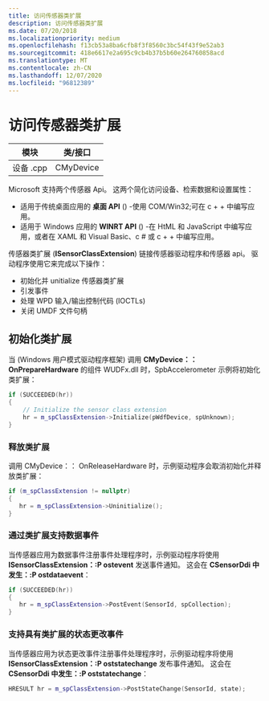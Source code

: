 ```yaml
---
title: 访问传感器类扩展
description: 访问传感器类扩展
ms.date: 07/20/2018
ms.localizationpriority: medium
ms.openlocfilehash: f13cb53a8ba6cfb8f3f8560c3bc54f43f9e52ab3
ms.sourcegitcommit: 418e6617e2a695c9cb4b37b5b60e264760858acd
ms.translationtype: MT
ms.contentlocale: zh-CN
ms.lasthandoff: 12/07/2020
ms.locfileid: "96812389"
---
```

# <a name="access-the-sensor-class-extension"></a>访问传感器类扩展


| 模块     | 类/接口 |
|------------|-----------------|
| 设备 .cpp | CMyDevice       |

 

Microsoft 支持两个传感器 Api。 这两个简化访问设备、检索数据和设置属性：

-   适用于传统桌面应用的 **桌面 API** () -使用 COM/Win32;可在 c + + 中编写应用。
-   适用于 Windows 应用的 **WINRT API** () -在 HtML 和 JavaScript 中编写应用，或者在 XAML 和 Visual Basic、c # 或 c + + 中编写应用。

传感器类扩展 (**ISensorClassExtension**) 链接传感器驱动程序和传感器 api。 驱动程序使用它来完成以下操作：

-   初始化并 unitialize 传感器类扩展
-   引发事件
-   处理 WPD 输入/输出控制代码 (IOCTLs) 
-   关闭 UMDF 文件句柄

## <a name="initializing-the-class-extension"></a>初始化类扩展

当 (Windows 用户模式驱动程序框架) 调用 **CMyDevice：： OnPrepareHardware** 的组件 WUDFx.dll 时，SpbAccelerometer 示例将初始化类扩展：

```cpp
if (SUCCEEDED(hr))
{
    // Initialize the sensor class extension
    hr = m_spClassExtension->Initialize(pWdfDevice, spUnknown);
}
```

### <a name="releasing-the-class-extension"></a>释放类扩展

调用 CMyDevice：： OnReleaseHardware 时，示例驱动程序会取消初始化并释放类扩展：

```cpp
if (m_spClassExtension != nullptr)
{
   hr = m_spClassExtension->Uninitialize();
}
```

### <a name="supporting-data-events-with-the-class-extension"></a>通过类扩展支持数据事件

当传感器应用为数据事件注册事件处理程序时，示例驱动程序将使用 **ISensorClassExtension：:P ostevent** 发送事件通知。 这会在 **CSensorDdi 中发生：:P ostdataevent**：

```cpp
if (SUCCEEDED(hr))
{
   hr = m_spClassExtension->PostEvent(SensorId, spCollection);
}
```

### <a name="supporting-state-change-events-with-the-class-extension"></a>支持具有类扩展的状态更改事件

当传感器应用为状态更改事件注册事件处理程序时，示例驱动程序将使用 **ISensorClassExtension：:P oststatechange** 发布事件通知。 这会在 **CSensorDdi 中发生：:P oststatechange**：

```cpp
HRESULT hr = m_spClassExtension->PostStateChange(SensorId, state);
```

 

 




